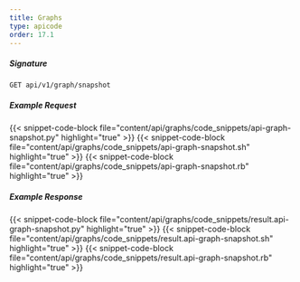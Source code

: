 ```yaml
---
title: Graphs
type: apicode
order: 17.1
---
```


##### Signature
`GET api/v1/graph/snapshot`
##### Example Request
{{< snippet-code-block file="content/api/graphs/code_snippets/api-graph-snapshot.py" highlight="true" >}}
{{< snippet-code-block file="content/api/graphs/code_snippets/api-graph-snapshot.sh" highlight="true" >}}
{{< snippet-code-block file="content/api/graphs/code_snippets/api-graph-snapshot.rb" highlight="true" >}}
##### Example Response
{{< snippet-code-block file="content/api/graphs/code_snippets/result.api-graph-snapshot.py" highlight="true" >}}
{{< snippet-code-block file="content/api/graphs/code_snippets/result.api-graph-snapshot.sh" highlight="true" >}}
{{< snippet-code-block file="content/api/graphs/code_snippets/result.api-graph-snapshot.rb" highlight="true" >}}